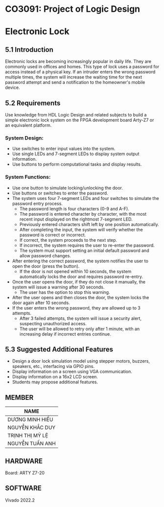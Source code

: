 # CO3091: Project of Logic Design 
# Electronic Lock

## 5.1 Introduction
Electronic locks are becoming increasingly popular in daily life. They are commonly used in offices and homes. This type of lock uses a password for access instead of a physical key. If an intruder enters the wrong password multiple times, the system will increase the waiting time for the next password attempt and send a notification to the homeowner's mobile device.

## 5.2 Requirements
Use knowledge from HDL Logic Design and related subjects to build a simple electronic lock system on the FPGA development board Arty-Z7 or an equivalent platform.

### System Design:
- Use switches to enter input values into the system.
- Use single LEDs and 7-segment LEDs to display system output information.
- Use buttons to perform computational tasks and display results.

### System Functions:
- Use one button to simulate locking/unlocking the door.
- Use buttons or switches to enter the password.
- The system uses four 7-segment LEDs and four switches to simulate the password entry process.
  - The password length is four characters (0-9 and A-F).
  - The password is entered character by character, with the most recent input displayed on the rightmost 7-segment LED.
  - Previously entered characters shift left by one position automatically.
  - After completing the input, the system will verify whether the password is correct or incorrect.
  - If correct, the system proceeds to the next step.
  - If incorrect, the system requires the user to re-enter the password.
  - The system must support setting an initial default password and allow password changes.
- After entering the correct password, the system notifies the user to open the door (press the button).
  - If the door is not opened within 10 seconds, the system automatically locks the door and requires password re-entry.
- Once the user opens the door, if they do not close it manually, the system will issue a warning after 30 seconds.
  - The user has the option to stop this warning.
- After the user opens and then closes the door, the system locks the door again after 10 seconds.
- If the user enters the wrong password, they are allowed up to 3 attempts.
  - After 3 failed attempts, the system will issue a security alert, suspecting unauthorized access.
  - The user will be allowed to retry only after 1 minute, with an increasing delay if incorrect entries continue.

## 5.3 Suggested Additional Features
- Design a door lock simulation model using stepper motors, buzzers, speakers, etc., interfacing via GPIO pins.
- Display information on a screen using VGA communication.
- Display information on a 16x2 LCD screen.
- Students may propose additional features.


## MEMBER

|    NAME       |
| -------- |
|DƯƠNG MINH HIẾU|
|NGUYỄN KHẮC DUY|
|TRỊNH THỊ MỸ LỆ|
|NGUYỄN TUẤN ANH|


## HARDWARE
Board: ARTY Z7-20

## SOFTWARE
Vivado 2022.2


